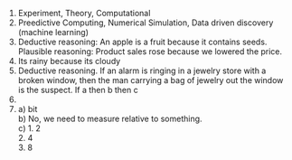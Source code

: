 1. Experiment, Theory, Computational
2. Preedictive Computing, Numerical Simulation, Data driven discovery (machine learning)
3. Deductive reasoning: An apple is a fruit because it contains seeds.
   Plausible reasoning: Product sales rose because we lowered the price.
4. Its rainy because its cloudy
5. Deductive reasoning. If an alarm is ringing in a jewelry store with a broken window, then the man carrying a bag of jewelry out the window is the suspect. If a then b then c
6. 
13. a) bit  
    b) No, we need to measure relative to something.  
    c) 1. 2  
       2. 4  
       3. 8  
